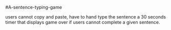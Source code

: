 #A-sentence-typing-game 


users cannot copy and paste, have to hand type the sentence
a 30 seconds timer that displays game over if users cannot complete a given sentence.
